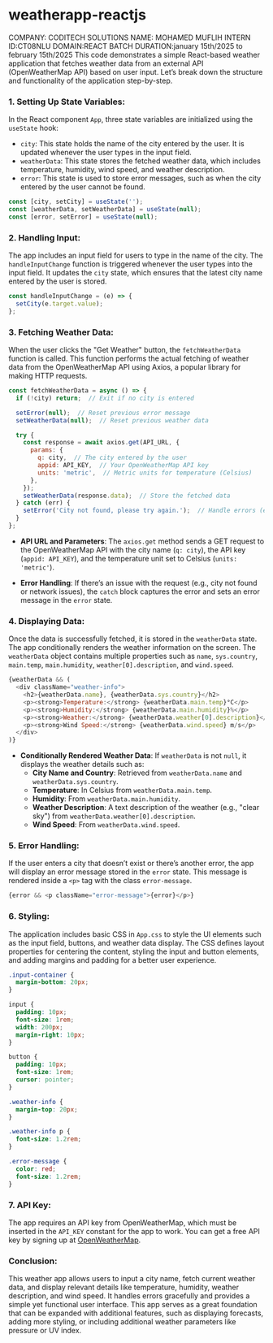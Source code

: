 # weatherapp-reactjs
COMPANY: CODITECH SOLUTIONS
NAME: MOHAMED MUFLIH
INTERN ID:CT08NLU
DOMAIN:REACT
BATCH DURATION:january 15th/2025 to february 15th/2025
This code demonstrates a simple React-based weather application that fetches weather data from an external API (OpenWeatherMap API) based on user input. Let’s break down the structure and functionality of the application step-by-step.

### 1. **Setting Up State Variables**:
In the React component `App`, three state variables are initialized using the `useState` hook:
- `city`: This state holds the name of the city entered by the user. It is updated whenever the user types in the input field.
- `weatherData`: This state stores the fetched weather data, which includes temperature, humidity, wind speed, and weather description.
- `error`: This state is used to store error messages, such as when the city entered by the user cannot be found.

```js
const [city, setCity] = useState('');
const [weatherData, setWeatherData] = useState(null);
const [error, setError] = useState(null);
```

### 2. **Handling Input**:
The app includes an input field for users to type in the name of the city. The `handleInputChange` function is triggered whenever the user types into the input field. It updates the `city` state, which ensures that the latest city name entered by the user is stored.

```js
const handleInputChange = (e) => {
  setCity(e.target.value);
};
```

### 3. **Fetching Weather Data**:
When the user clicks the "Get Weather" button, the `fetchWeatherData` function is called. This function performs the actual fetching of weather data from the OpenWeatherMap API using Axios, a popular library for making HTTP requests.

```js
const fetchWeatherData = async () => {
  if (!city) return;  // Exit if no city is entered

  setError(null);  // Reset previous error message
  setWeatherData(null);  // Reset previous weather data

  try {
    const response = await axios.get(API_URL, {
      params: {
        q: city,  // The city entered by the user
        appid: API_KEY,  // Your OpenWeatherMap API key
        units: 'metric',  // Metric units for temperature (Celsius)
      },
    });
    setWeatherData(response.data);  // Store the fetched data
  } catch (err) {
    setError('City not found, please try again.');  // Handle errors (e.g., invalid city)
  }
};
```

- **API URL and Parameters**:
  The `axios.get` method sends a GET request to the OpenWeatherMap API with the city name (`q: city`), the API key (`appid: API_KEY`), and the temperature unit set to Celsius (`units: 'metric'`).
  
- **Error Handling**:
  If there’s an issue with the request (e.g., city not found or network issues), the `catch` block captures the error and sets an error message in the `error` state.

### 4. **Displaying Data**:
Once the data is successfully fetched, it is stored in the `weatherData` state. The app conditionally renders the weather information on the screen. The `weatherData` object contains multiple properties such as `name`, `sys.country`, `main.temp`, `main.humidity`, `weather[0].description`, and `wind.speed`.

```js
{weatherData && (
  <div className="weather-info">
    <h2>{weatherData.name}, {weatherData.sys.country}</h2>
    <p><strong>Temperature:</strong> {weatherData.main.temp}°C</p>
    <p><strong>Humidity:</strong> {weatherData.main.humidity}%</p>
    <p><strong>Weather:</strong> {weatherData.weather[0].description}</p>
    <p><strong>Wind Speed:</strong> {weatherData.wind.speed} m/s</p>
  </div>
)}
```

- **Conditionally Rendered Weather Data**: If `weatherData` is not `null`, it displays the weather details such as:
  - **City Name and Country**: Retrieved from `weatherData.name` and `weatherData.sys.country`.
  - **Temperature**: In Celsius from `weatherData.main.temp`.
  - **Humidity**: From `weatherData.main.humidity`.
  - **Weather Description**: A text description of the weather (e.g., "clear sky") from `weatherData.weather[0].description`.
  - **Wind Speed**: From `weatherData.wind.speed`.

### 5. **Error Handling**:
If the user enters a city that doesn’t exist or there’s another error, the app will display an error message stored in the `error` state. This message is rendered inside a `<p>` tag with the class `error-message`.

```js
{error && <p className="error-message">{error}</p>}
```

### 6. **Styling**:
The application includes basic CSS in `App.css` to style the UI elements such as the input field, buttons, and weather data display. The CSS defines layout properties for centering the content, styling the input and button elements, and adding margins and padding for a better user experience.

```css
.input-container {
  margin-bottom: 20px;
}

input {
  padding: 10px;
  font-size: 1rem;
  width: 200px;
  margin-right: 10px;
}

button {
  padding: 10px;
  font-size: 1rem;
  cursor: pointer;
}

.weather-info {
  margin-top: 20px;
}

.weather-info p {
  font-size: 1.2rem;
}

.error-message {
  color: red;
  font-size: 1.2rem;
}
```

### 7. **API Key**:
The app requires an API key from OpenWeatherMap, which must be inserted in the `API_KEY` constant for the app to work. You can get a free API key by signing up at [OpenWeatherMap](https://openweathermap.org/api).

### Conclusion:
This weather app allows users to input a city name, fetch current weather data, and display relevant details like temperature, humidity, weather description, and wind speed. It handles errors gracefully and provides a simple yet functional user interface. This app serves as a great foundation that can be expanded with additional features, such as displaying forecasts, adding more styling, or including additional weather parameters like pressure or UV index.
